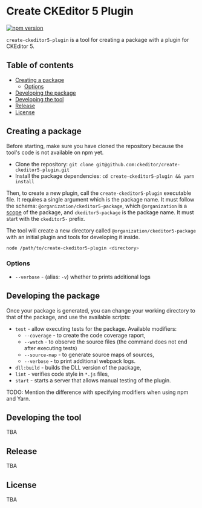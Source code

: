 Create CKEditor 5 Plugin
========================

[![npm version](https://badge.fury.io/js/create-ckeditor5-plugin.svg)](https://badge.fury.io/js/create-ckeditor5-plugin)

`create-ckeditor5-plugin` is a tool for creating a package with a plugin for CKEditor 5.

## Table of contents

* [Creating a package](#creating-a-package)
   * [Options](#options)
* [Developing the package](#developing-the-package)
* [Developing the tool](#developing-the-tool)
* [Release](#release)
* [License](#license)

## Creating a package

Before starting, make sure you have cloned the repository because the tool's code is not available on npm yet.

* Clone the repository: `git clone git@github.com:ckeditor/create-ckeditor5-plugin.git`
* Install the package dependencies: `cd create-ckeditor5-plugin && yarn install`

Then, to create a new plugin, call the `create-ckeditor5-plugin` executable file. It requires a single argument which is the package name. It must follow the schema: `@organization/ckeditor5-package`, which `@organization` is a [scope](https://docs.npmjs.com/about-scopes) of the package, and `ckeditor5-package` is the package name. It must start with the `ckeditor5-` prefix.

The tool will create a new directory called `@organization/ckeditor5-package` with an initial plugin and tools for developing it inside.

```bash
node /path/to/create-ckeditor5-plugin <directory>
```

### Options

* `--verbose` - (alias: `-v`) whether to prints additional logs

## Developing the package

Once your package is generated, you can change your working directory to that of the package, and use the available scripts:

* `test` - allow executing tests for the package. Available modifiers:
    * `--coverage` - to create the code coverage raport,
    * `--watch` - to observe the source files (the command does not end after executing tests)
    * `--source-map` - to generate source maps of sources,
    * `--verbose` - to print additional webpack logs.
* `dll:build` - builds the DLL version of the package,
* `lint` - verifies code style in `*.js` files,
* `start` - starts a server that allows manual testing of the plugin.

TODO: Mention the difference with specifying modifiers when using npm and Yarn.

## Developing the tool

TBA
## Release

TBA
## License

TBA
